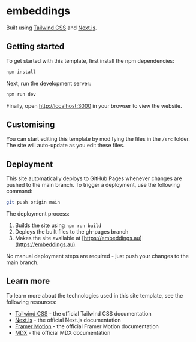 # embeddings

Built using [Tailwind CSS](https://tailwindcss.com) and [Next.js](https://nextjs.org).

## Getting started

To get started with this template, first install the npm dependencies:

```bash
npm install
```

Next, run the development server:

```bash
npm run dev
```

Finally, open [http://localhost:3000](http://localhost:3000) in your browser to view the website.

## Customising

You can start editing this template by modifying the files in the `/src` folder. The site will auto-update as you edit these files.

## Deployment

This site automatically deploys to GitHub Pages whenever changes are pushed to the main branch. To trigger a deployment, use the following command:

```bash
git push origin main
```

The deployment process:
1. Builds the site using `npm run build`
2. Deploys the built files to the gh-pages branch
3. Makes the site available at [https://embeddings.au](https://embeddings.au)

No manual deployment steps are required - just push your changes to the main branch.

## Learn more

To learn more about the technologies used in this site template, see the following resources:

- [Tailwind CSS](https://tailwindcss.com/docs) - the official Tailwind CSS documentation
- [Next.js](https://nextjs.org/docs) - the official Next.js documentation
- [Framer Motion](https://www.framer.com/docs/) - the official Framer Motion documentation
- [MDX](https://mdxjs.com/) - the official MDX documentation
